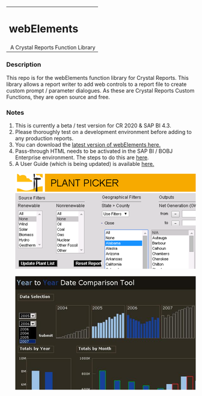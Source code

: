 <table width=100% border=0>
<tr ><td colspan=2><h1>webElements</h1></td></tr>
<tr><td>&nbsp;A Crystal Reports Function Library</td>
</table>

### Description

This repo is for the webElements function library for Crystal Reports. This library allows a report writer to add web controls to a report file to create custom prompt / parameter dialogues. As these are Crystal Reports Custom Functions, they are open source and free. 

### Notes

1. This is currently a beta / test version for CR 2020 & SAP BI 4.3.  
1. Please thoroughly test on a development environment before adding to any production reports. 
1. You can download the [latest version of webElements here.](https://github.com/saphanaacademy/biReports/blob/master/webelements/webElementsMasterReport430_20230125.rpt)  
1. Pass-through HTML needs to be activated in the SAP BI / BOBJ Enterprise environment. The steps to do this are [here](https://github.com/saphanaacademy/biReports/blob/master/webelements/admin/passthroughhtml.md).
2. A User Guide (which is being updated) is available [here.](https://github.com/saphanaacademy/biReports/blob/master/webelements/webElements%20User%20Guide%20430.pdf)
<br><br>
![wepic](/webelements/admin/Picture4.png)
<br><br>
![wepic](/webelements/admin/ytycomp_65821.jpg)
